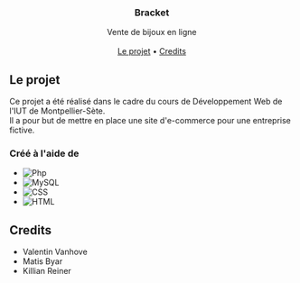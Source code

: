 
<!-- PROJECT LOGO -->
<div align="center">


<h3 align="center">Bracket</h3>

  <p align="center">
    Vente de bijoux en ligne
    <br />
    <br />
    <a href="#le-projet">Le projet</a> •
    <a href="#credits">Credits</a>
  </p>
</div>

## Le projet

Ce projet a été réalisé dans le cadre du cours de Développement Web de l'IUT de Montpellier-Sète. <br>
Il a pour but de mettre en place une site d'e-commerce pour une entreprise fictive.

### Créé à l'aide de

* ![Php][Php]
* ![MySQL][MySQL]
* ![CSS][CSS]
* ![HTML][HTML]

## Credits

* Valentin Vanhove
* Matis Byar
* Killian Reiner

<!-- MARKDOWN LINKS & IMAGES -->
<!-- https://www.markdownguide.org/basic-syntax/#reference-style-links -->

[contributors-shield]: https://img.shields.io/github/contributors/github_username/repo_name.svg?style=for-the-badge

[contributors-url]: https://github.com/github_username/repo_name/graphs/contributors

[forks-shield]: https://img.shields.io/github/forks/github_username/repo_name.svg?style=for-the-badge

[forks-url]: https://github.com/github_username/repo_name/network/members

[stars-shield]: https://img.shields.io/github/stars/github_username/repo_name.svg?style=for-the-badge

[stars-url]: https://github.com/github_username/repo_name/stargazers

[issues-shield]: https://img.shields.io/github/issues/github_username/repo_name.svg?style=for-the-badge

[issues-url]: https://github.com/github_username/repo_name/issues

[license-shield]: https://img.shields.io/github/license/github_username/repo_name.svg?style=for-the-badge

[license-url]: https://github.com/github_username/repo_name/blob/master/LICENSE.txt

[linkedin-shield]: https://img.shields.io/badge/-LinkedIn-black.svg?style=for-the-badge&logo=linkedin&colorB=555

[linkedin-url]: https://linkedin.com/in/linkedin_username

[product-screenshot]: z_img_md/Soon....png

[Php]: https://img.shields.io/badge/Php-777BB4?style=for-the-badge&logo=PHP&logoColor=white

[MySQL]: https://img.shields.io/badge/MySQL-4479A1?style=for-the-badge&logo=MySQL&logoColor=white

[CSS]: https://img.shields.io/badge/CSS3-1572B6?style=for-the-badge&logo=CSS3&logoColor=white

[HTML]: https://img.shields.io/badge/HTML5-E34F26?style=for-the-badge&logo=HTML5&logoColor=white
